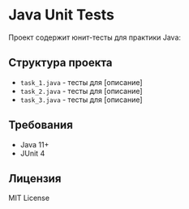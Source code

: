 # Java Unit Tests

Проект содержит юнит-тесты для практики Java:

## Структура проекта
- `task_1.java` - тесты для [описание]
- `task_2.java` - тесты для [описание] 
- `task_3.java` - тесты для [описание]

## Требования
- Java 11+
- JUnit 4

## Лицензия
MIT License
